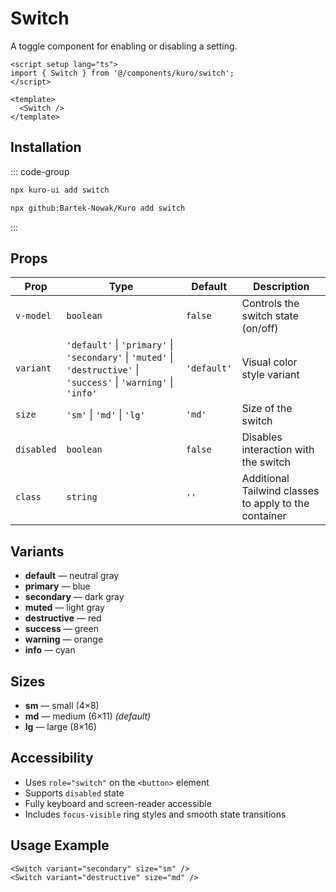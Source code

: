 # Switch

A toggle component for enabling or disabling a setting.

```vue
<script setup lang="ts">
import { Switch } from '@/components/kuro/switch';
</script>

<template>
  <Switch />
</template>
```

## Installation

::: code-group
```bash [npx via npm]
npx kuro-ui add switch
```
```bash [npx via GitHub]
npx github:Bartek-Nowak/Kuro add switch
```
:::

## Props

| Prop       | Type                                                                                                                  | Default     | Description                                           |
| ---------- | --------------------------------------------------------------------------------------------------------------------- | ----------- | ----------------------------------------------------- |
| `v-model`  | `boolean`                                                                                                             | `false`     | Controls the switch state (on/off)                    |
| `variant`  | `'default'` \| `'primary'` \| `'secondary'` \| `'muted'` \| `'destructive'` \| `'success'` \| `'warning'` \| `'info'` | `'default'` | Visual color style variant                            |
| `size`     | `'sm'` \| `'md'` \| `'lg'`                                                                                            | `'md'`      | Size of the switch                                    |
| `disabled` | `boolean`                                                                                                             | `false`     | Disables interaction with the switch                  |
| `class`    | `string`                                                                                                              | `''`        | Additional Tailwind classes to apply to the container |

## Variants

- **default** — neutral gray
- **primary** — blue
- **secondary** — dark gray
- **muted** — light gray
- **destructive** — red
- **success** — green
- **warning** — orange
- **info** — cyan

## Sizes

- **sm** — small (4×8)
- **md** — medium (6×11) _(default)_
- **lg** — large (8×16)

## Accessibility

- Uses `role="switch"` on the `<button>` element
- Supports `disabled` state
- Fully keyboard and screen-reader accessible
- Includes `focus-visible` ring styles and smooth state transitions

## Usage Example

```vue
<Switch variant="secondary" size="sm" />
<Switch variant="destructive" size="md" />
```
